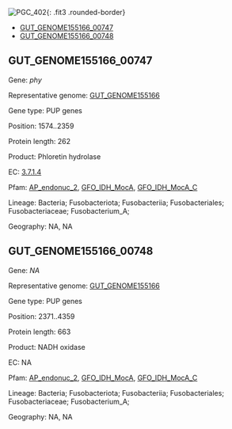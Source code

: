 ![PGC_402](../static/images/Clusters_figure/PGC_402.jpg){: .fit3 .rounded-border}

<ul id="myTab" class="nav nav-tabs">
  <li class="active">
        <a href="#tab1" data-toggle="tab">GUT_GENOME155166_00747</a>
  </li>
<li><a href="#tab2" data-toggle="tab">GUT_GENOME155166_00748</a></li>
</ul>

<div id="myTabContent" class="tab-content">
  <div class="tab-pane fade in active" id="tab1">

<h2 id="GUT_GENOME155166_00747">GUT_GENOME155166_00747</h2>
<p>Gene: <em>phy</em>
<p>Representative genome: <a href="https://www.ebi.ac.uk/metagenomics/genomes/MGYG-HGUT-02615">GUT_GENOME155166</a></p>
<p>Gene type: PUP genes</p>
<p>Position: 1574..2359</p>
<p>Protein length: 262</p>
<p>Product: Phloretin hydrolase</p>
<p>EC: <a href="https://www.brenda-enzymes.org/enzyme.php?ecno=3.7.1.4">3.7.1.4</a></p>
<p>Pfam: <a href="http://pfam.xfam.org/family/AP_endonuc_2">AP_endonuc_2</a>, <a href="http://pfam.xfam.org/family/GFO_IDH_MocA">GFO_IDH_MocA</a>, <a href="http://pfam.xfam.org/family/GFO_IDH_MocA_C">GFO_IDH_MocA_C</a></p>
<p>Lineage: Bacteria; Fusobacteriota; Fusobacteriia; Fusobacteriales; Fusobacteriaceae; Fusobacterium_A; </p>
<p>Geography: NA, NA</p>
  </div>

  <div class="tab-pane fade" id="tab2">

<h2 id="GUT_GENOME155166_00748">GUT_GENOME155166_00748</h2>
<p>Gene: <em>NA</em></p>
<p>Representative genome: <a href="https://www.ebi.ac.uk/metagenomics/genomes/MGYG-HGUT-02615">GUT_GENOME155166</a></p>
<p>Gene type: PUP genes</p>
<p>Position: 2371..4359</p>
<p>Protein length: 663</p>
<p>Product: NADH oxidase</p>
<p>EC: NA</p>
<p>Pfam: <a href="http://pfam.xfam.org/family/AP_endonuc_2">AP_endonuc_2</a>, <a href="http://pfam.xfam.org/family/GFO_IDH_MocA">GFO_IDH_MocA</a>, <a href="http://pfam.xfam.org/family/GFO_IDH_MocA_C">GFO_IDH_MocA_C</a></p>
<p>Lineage: Bacteria; Fusobacteriota; Fusobacteriia; Fusobacteriales; Fusobacteriaceae; Fusobacterium_A; </p>
<p>Geography: NA, NA</p>

  </div>
</div>
